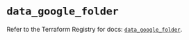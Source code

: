 # `data_google_folder`

Refer to the Terraform Registry for docs: [`data_google_folder`](https://registry.terraform.io/providers/hashicorp/google-beta/6.7.0/docs/data-sources/google_folder).
